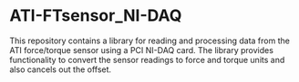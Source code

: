 # ATI-FTsensor_NI-DAQ

This repository contains a library for reading and processing data from the ATI force/torque sensor using a PCI NI-DAQ card. The library provides functionality to convert the sensor readings to force and torque units and also cancels out the offset.
